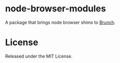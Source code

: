 # node-browser-modules

A package that brings node browser shims to [Brunch](https://github.com/brunch/brunch).

# License

Released under the MIT License.
